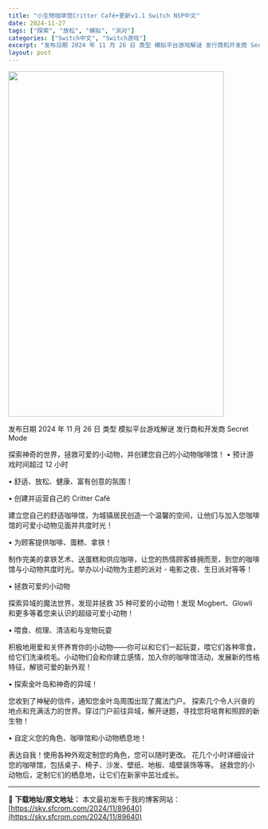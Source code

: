 ```yaml
---
title: "小生物咖啡馆Critter Café+更新v1.1 Switch NSP中文"
date: 2024-11-27
tags: ["探索", "放松", "模拟", "派对"]
categories: ["Switch中文", "Switch游戏"]
excerpt: "发布日期 2024 年 11 月 26 日 类型 模拟平台游戏解谜 发行商和开发商 Secret Mode 探索神奇的世界，拯救可爱的小动物，并创建您自己的小动物咖啡馆！ • 预计游戏时间超过 12 小时 • 舒适、放松、健康、富有创意的氛围！ • 创建并运营自己的 Critter Café 建立您&hellip;"
layout: post
---
```


<img class="aligncenter size-full wp-image-89641" src="https://sky.sfcrom.com/wp-content/uploads/2024/11/202411270913113.webp" alt="" width="432" height="692" />

发布日期 2024 年 11 月 26 日
类型 模拟平台游戏解谜
发行商和开发商 Secret Mode

探索神奇的世界，拯救可爱的小动物，并创建您自己的小动物咖啡馆！
• 预计游戏时间超过 12 小时

• 舒适、放松、健康、富有创意的氛围！

• 创建并运营自己的 Critter Café

建立您自己的舒适咖啡馆，为城镇居民创造一个温馨的空间，让他们与加入您咖啡馆的可爱小动物见面并共度时光！

• 为顾客提供咖啡、蛋糕、拿铁！

制作完美的拿铁艺术、送蛋糕和供应咖啡，让您的热情顾客蜂拥而至，到您的咖啡馆与小动物共度时光。举办以小动物为主题的派对 - 电影之夜、生日派对等等！

• 拯救可爱的小动物

探索异域的魔法世界，发现并拯救 35 种可爱的小动物！发现 Mogbert、Glowli 和更多等着您来认识的超级可爱小动物！

• 喂食、梳理、清洁和与宠物玩耍

积极地用爱和关怀养育你的小动物——你可以和它们一起玩耍，喂它们各种零食，给它们洗澡梳毛。小动物们会和你建立感情，加入你的咖啡馆活动，发展新的性格特征，解锁可爱的新外观！

• 探索金叶岛和神奇的异域！

您收到了神秘的信件，通知您金叶岛周围出现了魔法门户。
探索几个令人兴奋的地点和充满活力的世界。穿过门户前往异域，解开谜题，寻找您将培育和照顾的新生物！

• 自定义您的角色、咖啡馆和小动物栖息地！

表达自我！使用各种外观定制您的角色，您可以随时更改。
花几个小时详细设计您的咖啡馆，包括桌子、椅子、沙发、壁纸、地板、墙壁装饰等等。
拯救您的小动物后，定制它们的栖息地，让它们在新家中茁壮成长。

---
📖 **下载地址/原文地址：** 本文最初发布于我的博客网站：[https://sky.sfcrom.com/2024/11/89640](https://sky.sfcrom.com/2024/11/89640)
